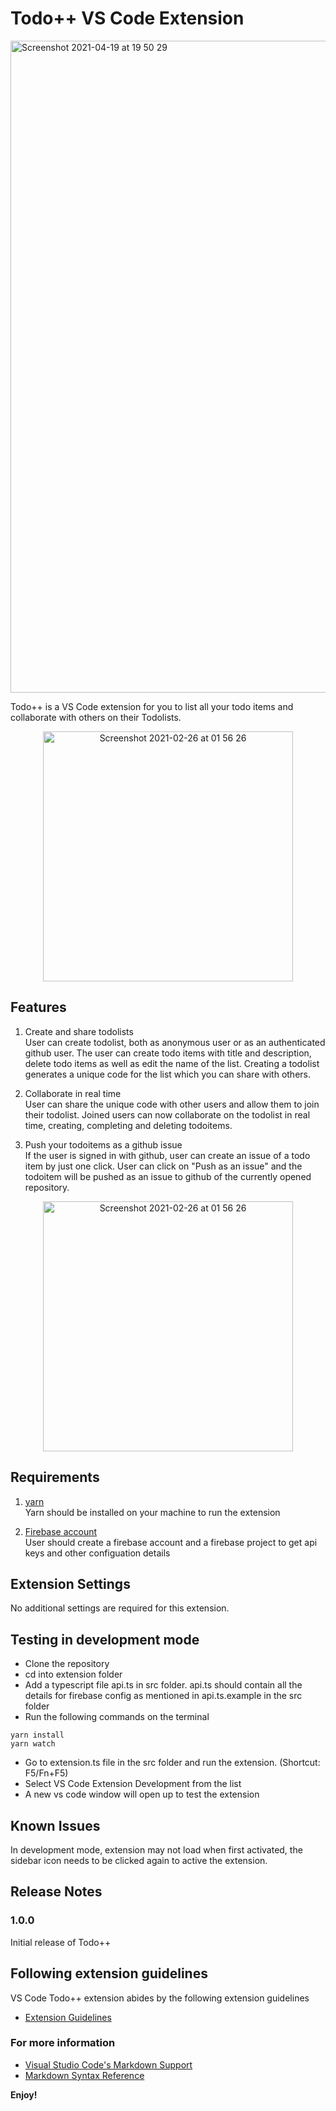 # Todo++ VS Code Extension
<img width="1043" alt="Screenshot 2021-04-19 at 19 50 29" src="https://user-images.githubusercontent.com/55349036/115287791-95549e00-a148-11eb-83ae-00ea403e8736.png">

Todo++ is a VS Code extension for you to list all your todo items and collaborate with others on their Todolists.


<p align="center">
<img width="400" alt="Screenshot 2021-02-26 at 01 56 26" src="https://user-images.githubusercontent.com/55349036/109359262-1300d980-787d-11eb-98fe-0682b272044b.png">
</p>

## Features

1. Create and share todolists \
User can create todolist, both as anonymous user or as an authenticated github user. The user can create todo items with title and description, delete todo items as well as edit the name of the list. Creating a todolist generates a unique code for the list which you can share with others.

2. Collaborate in real time \
User can share the unique code with other users and allow them to join their todolist. Joined users can now collaborate on the todolist in real time, creating, completing and deleting todoitems.

3. Push your todoitems as a github issue \
If the user is signed in with github, user can create an issue of a todo item by just one click. User can click on "Push as an issue" and the todoitem will be pushed as an issue to github of the currently opened repository.

<p align="center">
<img width="400" alt="Screenshot 2021-02-26 at 01 56 26" src="https://user-images.githubusercontent.com/55349036/109359741-e26d6f80-787d-11eb-9db0-4f0d3df097d6.gif">
</p>

## Requirements

1. [yarn](https://classic.yarnpkg.com/en/docs/install) \
Yarn should be installed on your machine to run the extension 

2. [Firebase account](https://firebase.google.com) \
User should create a firebase account and a firebase project to get api keys and other configuation details


## Extension Settings

No additional settings are required for this extension.

## Testing in development mode

- Clone the repository
- cd into extension folder
- Add a typescript file api.ts in src folder. api.ts should contain all the details for firebase config as mentioned in api.ts.example in the src folder
- Run the following commands on the terminal
```
yarn install
yarn watch
```
- Go to extension.ts file in the src folder and run the extension. (Shortcut: F5/Fn+F5)
- Select VS Code Extension Development from the list
- A new vs code window will open up to test the extension

## Known Issues

In development mode, extension may not load when first activated, the sidebar icon needs to be clicked again to active the extension.

## Release Notes

### 1.0.0

Initial release of Todo++

## Following extension guidelines

VS Code Todo++ extension abides by the following extension guidelines

* [Extension Guidelines](https://code.visualstudio.com/api/references/extension-guidelines)


### For more information

* [Visual Studio Code's Markdown Support](http://code.visualstudio.com/docs/languages/markdown)
* [Markdown Syntax Reference](https://help.github.com/articles/markdown-basics/)

**Enjoy!**
